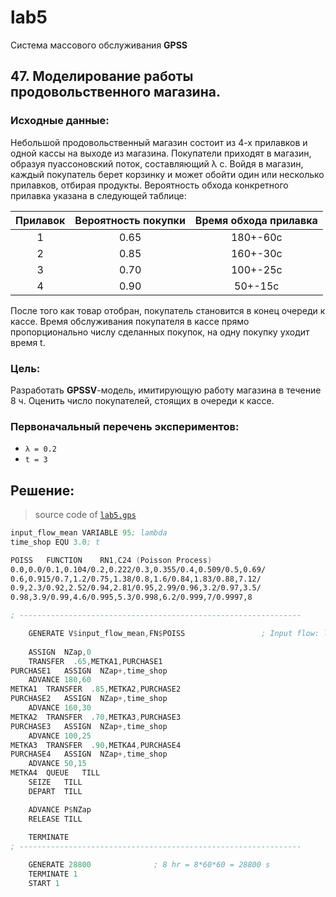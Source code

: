 # lab5

Система массового обслуживания **GPSS**

## 47. Моделирование работы продовольственного магазина.

### Исходные данные:

Небольшой продовольственный магазин  состоит из 4-х прилавков и одной кассы на выходе из магазина. 
Покупатели приходят в магазин, образуя пуассоновский поток, составляющий λ c. 
Войдя в магазин, каждый покупатель берет корзинку и может обойти один или несколько прилавков, отбирая продукты.
Вероятность обхода конкретного прилавка указана в следующей таблице:

| Прилавок | Вероятность покупки | Время обхода прилавка |
|:--------:|:-------------------:|:---------------------:|
|     1    |         0.65        |        180+-60с       |
|     2    |         0.85        |        160+-30с       |
|     3    |         0.70        |        100+-25с       |
|     4    |         0.90        |        50+-15с        |


После того как товар отобран, покупатель становится в конец очереди к кассе. 
Время обслуживания покупателя в кассе прямо пропорционально числу сделанных покупок, на одну покупку уходит время t.

### Цель:

Разработать **GPSSV**-модель, имитирующую работу магазина в течение 8 ч. Оценить число покупателей, стоящих в очереди к кассе.

### Первоначальный перечень экспериментов:

- `λ = 0.2`
- `t = 3`

## Решение:

> source code of [`lab5.gps`](https://github.com/4en1x/bsu-7/tree/master/ISM/lab5/task.gps)

```asm
input_flow_mean VARIABLE 95; lambda
time_shop EQU 3.0; t

POISS	FUNCTION	RN1,C24 (Poisson Process)
0.0,0.0/0.1,0.104/0.2,0.222/0.3,0.355/0.4,0.509/0.5,0.69/
0.6,0.915/0.7,1.2/0.75,1.38/0.8,1.6/0.84,1.83/0.88,7.12/
0.9,2.3/0.92,2.52/0.94,2.81/0.95,2.99/0.96,3.2/0.97,3.5/
0.98,3.9/0.99,4.6/0.995,5.3/0.998,6.2/0.999,7/0.9997,8

; ---------------------------------------------------------------

	GENERATE V$input_flow_mean,FN$POISS 				; Input flow: lambda*PoissonDistr()
	
	ASSIGN	NZap,0
	TRANSFER  .65,METKA1,PURCHASE1
PURCHASE1	ASSIGN	NZap+,time_shop
	ADVANCE 180,60
METKA1	TRANSFER  .85,METKA2,PURCHASE2
PURCHASE2	ASSIGN	NZap+,time_shop
	ADVANCE 160,30
METKA2	TRANSFER  .70,METKA3,PURCHASE3
PURCHASE3	ASSIGN	NZap+,time_shop
	ADVANCE 100,25
METKA3	TRANSFER  .90,METKA4,PURCHASE4
PURCHASE4	ASSIGN	NZap+,time_shop
	ADVANCE 50,15
METKA4	QUEUE	TILL
	SEIZE	TILL
	DEPART	TILL

	ADVANCE	P$NZap
	RELEASE	TILL
	
	TERMINATE		
; ---------------------------------------------------------------

	GENERATE 28800				; 8 hr = 8*60*60 = 28800 s
	TERMINATE 1
	START 1
```
